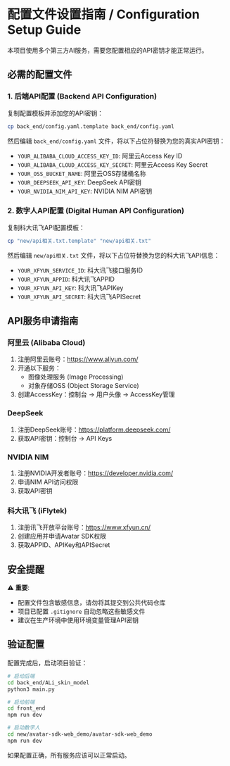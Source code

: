 # 配置文件设置指南 / Configuration Setup Guide

本项目使用多个第三方AI服务，需要您配置相应的API密钥才能正常运行。

## 必需的配置文件

### 1. 后端API配置 (Backend API Configuration)

复制配置模板并添加您的API密钥：

```bash
cp back_end/config.yaml.template back_end/config.yaml
```

然后编辑 `back_end/config.yaml` 文件，将以下占位符替换为您的真实API密钥：

- `YOUR_ALIBABA_CLOUD_ACCESS_KEY_ID`: 阿里云Access Key ID
- `YOUR_ALIBABA_CLOUD_ACCESS_KEY_SECRET`: 阿里云Access Key Secret  
- `YOUR_OSS_BUCKET_NAME`: 阿里云OSS存储桶名称
- `YOUR_DEEPSEEK_API_KEY`: DeepSeek API密钥
- `YOUR_NVIDIA_NIM_API_KEY`: NVIDIA NIM API密钥

### 2. 数字人API配置 (Digital Human API Configuration)

复制科大讯飞API配置模板：

```bash
cp "new/api相关.txt.template" "new/api相关.txt"
```

然后编辑 `new/api相关.txt` 文件，将以下占位符替换为您的科大讯飞API信息：

- `YOUR_XFYUN_SERVICE_ID`: 科大讯飞接口服务ID
- `YOUR_XFYUN_APPID`: 科大讯飞APPID
- `YOUR_XFYUN_API_KEY`: 科大讯飞APIKey
- `YOUR_XFYUN_API_SECRET`: 科大讯飞APISecret

## API服务申请指南

### 阿里云 (Alibaba Cloud)
1. 注册阿里云账号：https://www.aliyun.com/
2. 开通以下服务：
   - 图像处理服务 (Image Processing)
   - 对象存储OSS (Object Storage Service)
3. 创建AccessKey：控制台 → 用户头像 → AccessKey管理

### DeepSeek
1. 注册DeepSeek账号：https://platform.deepseek.com/
2. 获取API密钥：控制台 → API Keys

### NVIDIA NIM
1. 注册NVIDIA开发者账号：https://developer.nvidia.com/
2. 申请NIM API访问权限
3. 获取API密钥

### 科大讯飞 (iFlytek)
1. 注册讯飞开放平台账号：https://www.xfyun.cn/
2. 创建应用并申请Avatar SDK权限
3. 获取APPID、APIKey和APISecret

## 安全提醒

⚠️ **重要**: 
- 配置文件包含敏感信息，请勿将其提交到公共代码仓库
- 项目已配置 `.gitignore` 自动忽略这些敏感文件
- 建议在生产环境中使用环境变量管理API密钥

## 验证配置

配置完成后，启动项目验证：

```bash
# 启动后端
cd back_end/ALi_skin_model
python3 main.py

# 启动前端
cd front_end  
npm run dev

# 启动数字人
cd new/avatar-sdk-web_demo/avatar-sdk-web_demo
npm run dev
```

如果配置正确，所有服务应该可以正常启动。
